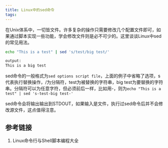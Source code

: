 ```yaml
---
title: Linux中的sed命令
tags:
---
```

在Unix体系中，一切皆文件。许多复杂的操作只需要修改几个配置文件即可，如果通过脚本实现一些功能，学会修改文件则是必不可少的。这里谈谈Linux中sed的常见用法。

```sh 
echo "This is a test" | sed 's/test/big test/'

output:
This is a big test
```

sed命令的一般格式为`sed options script file`，上面的例子中省略了选项，s代表执行替换操作，/为分隔符，test为被替换的字符串，big test为要替换的字符串。分隔符可以为任意字符，但必须前后一样，比如用-，则为`echo "This is a test" | sed 's-test-big test-'`

sed命令会将输出输出到STDOUT，如果输入是文件，执行过sed命令后并不会修改源文件，这点值得注意。
## 参考链接
1. Linux命令行与Shell脚本编程大全

